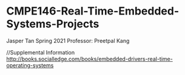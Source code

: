 # CMPE146-Real-Time-Embedded-Systems-Projects
Jasper Tan
Spring 2021
Professor: Preetpal Kang

//Supplemental Information
http://books.socialledge.com/books/embedded-drivers-real-time-operating-systems

